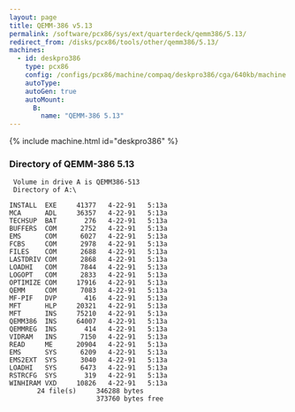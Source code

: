 ```yaml
---
layout: page
title: QEMM-386 v5.13
permalink: /software/pcx86/sys/ext/quarterdeck/qemm386/5.13/
redirect_from: /disks/pcx86/tools/other/qemm386/5.13/
machines:
  - id: deskpro386
    type: pcx86
    config: /configs/pcx86/machine/compaq/deskpro386/cga/640kb/machine.xml
    autoType: 
    autoGen: true
    autoMount:
      B:
        name: "QEMM-386 5.13"
---
```


{% include machine.html id="deskpro386" %}

### Directory of QEMM-386 5.13

     Volume in drive A is QEMM386-513
     Directory of A:\

    INSTALL  EXE     41377   4-22-91   5:13a
    MCA      ADL     36357   4-22-91   5:13a
    TECHSUP  BAT       276   4-22-91   5:13a
    BUFFERS  COM      2752   4-22-91   5:13a
    EMS      COM      6027   4-22-91   5:13a
    FCBS     COM      2978   4-22-91   5:13a
    FILES    COM      2688   4-22-91   5:13a
    LASTDRIV COM      2868   4-22-91   5:13a
    LOADHI   COM      7844   4-22-91   5:13a
    LOGOPT   COM      2833   4-22-91   5:13a
    OPTIMIZE COM     17916   4-22-91   5:13a
    QEMM     COM      7083   4-22-91   5:13a
    MF-PIF   DVP       416   4-22-91   5:13a
    MFT      HLP     20321   4-22-91   5:13a
    MFT      INS     75210   4-22-91   5:13a
    QEMM386  INS     64007   4-22-91   5:13a
    QEMMREG  INS       414   4-22-91   5:13a
    VIDRAM   INS      7150   4-22-91   5:13a
    READ     ME      20904   4-22-91   5:13a
    EMS      SYS      6209   4-22-91   5:13a
    EMS2EXT  SYS      3040   4-22-91   5:13a
    LOADHI   SYS      6473   4-22-91   5:13a
    RSTRCFG  SYS       319   4-22-91   5:13a
    WINHIRAM VXD     10826   4-22-91   5:13a
           24 file(s)     346288 bytes
                          373760 bytes free
